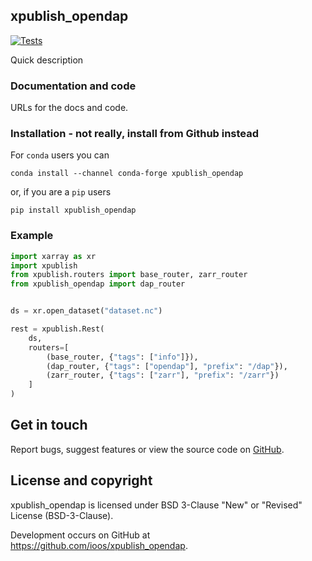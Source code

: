 ## xpublish_opendap

[![Tests](https://github.com/gulfofmaine/xpublish-opendap/actions/workflows/tests.yml/badge.svg)](https://github.com/gulfofmaine/xpublish-opendap/actions/workflows/tests.yml)

Quick description

### Documentation and code

URLs for the docs and code.

### Installation - not really, install from Github instead

For `conda` users you can

```shell
conda install --channel conda-forge xpublish_opendap
```

or, if you are a `pip` users

```shell
pip install xpublish_opendap
```

### Example

```python
import xarray as xr
import xpublish
from xpublish.routers import base_router, zarr_router
from xpublish_opendap import dap_router


ds = xr.open_dataset("dataset.nc")

rest = xpublish.Rest(
    ds,
    routers=[
        (base_router, {"tags": ["info"]}),
        (dap_router, {"tags": ["opendap"], "prefix": "/dap"}),
        (zarr_router, {"tags": ["zarr"], "prefix": "/zarr"})
    ]
)
```

## Get in touch

Report bugs, suggest features or view the source code on [GitHub](https://github.com/ioos/xpublish_opendap/issues).

## License and copyright

xpublish_opendap is licensed under BSD 3-Clause "New" or "Revised" License (BSD-3-Clause).

Development occurs on GitHub at <https://github.com/ioos/xpublish_opendap>.
